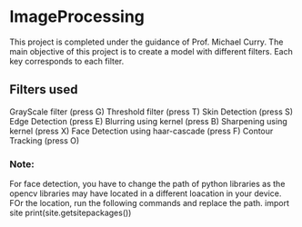 # ImageProcessing
This project is completed under the guidance of Prof. Michael Curry. The main objective of this project is to create a model with different filters. Each key corresponds to each filter.

## Filters used
GrayScale filter (press G)
Threshold filter (press T)
Skin Detection (press S)
Edge Detection (press E)
Blurring using kernel (press B)
Sharpening using kernel (press X)
Face Detection using haar-cascade (press F)
Contour Tracking (press O)

### Note:
For face detection, you have to change the path of python libraries as the opencv libraries may have located in a different loacation in your device.
FOr the location, run the following commands and replace the path.
import site
print(site.getsitepackages())
